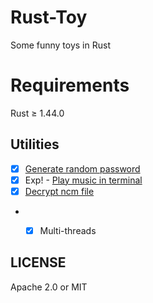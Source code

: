 # Rust-Toy

Some funny toys in Rust

# Requirements

Rust ≥ 1.44.0

## Utilities
- [x] [Generate random password](https://github.com/TENX-S/Rust-demo/tree/master/grp)
- [x] Exp! - [Play music in terminal](https://github.com/TENX-S/Rust-demo/tree/master/rusic)
- [x] [Decrypt ncm file](https://github.com/TENX-S/Rust-demo/tree/master/decrypt_ncm)
- - [x] Multi-threads


## LICENSE

Apache 2.0 or MIT
